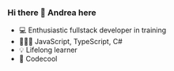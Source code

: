 ### Hi there 👋 Andrea here

- :computer: Enthusiastic fullstack developer in training
- 👩🏽‍💻 JavaScript, TypeScript, C#
- :bulb: Lifelong learner
- :blue_book: Codecool

<!--
**andreanichter/andreanichter** is a ✨ _special_ ✨ repository because its `README.md` (this file) appears on your GitHub profile.

Here are some ideas to get you started:

- 🔭 I’m currently working on ...
- 🌱 I’m currently learning ...
- 👯 I’m looking to collaborate on ...
- 🤔 I’m looking for help with ...
- 💬 Ask me about ...
- 📫 How to reach me: ...
- 😄 Pronouns: ...
- ⚡ Fun fact: ...
-->
